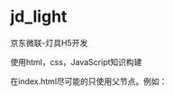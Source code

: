 # jd_light
京东微联-灯具H5开发

使用html，css，JavaScript知识构建

在index.html尽可能的只使用父节点。例如：
 <!-- 亮度 -->
 <div class="m-bright in-margin" id="id-bright"></div>
